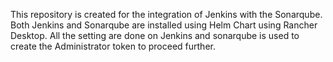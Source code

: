 This repository is created for the integration of Jenkins with the Sonarqube. 
Both Jenkins and Sonarqube are installed using Helm Chart using Rancher Desktop.
All the setting are done on Jenkins and sonarqube is used to create the Administrator token to proceed further. 

